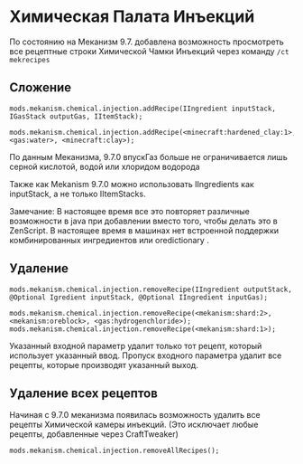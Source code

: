 # Химическая Палата Инъекций

По состоянию на Меканизм 9.7. добавлена возможность просмотреть все рецептные строки Химической Чамки Инъекций через команду `/ct mekrecipes`

## Сложение

```zenscript
mods.mekanism.chemical.injection.addRecipe(IIngredient inputStack, IGasStack outputGas, IItemStack);

mods.mekanism.chemical.injection.addRecipe(<minecraft:hardened_clay:1>, <gas:water>, <minecraft:clay>);
```

По данным Меканизма, 9.7.0 впускГаз больше не ограничивается лишь серной кислотой, водой или хлоридом водорода

Также как Mekanism 9.7.0 можно использовать IIngredients как inputStack, а не только IItemStacks.

Замечание: В настоящее время все это повторяет различные возможности в java при добавлении вместо того, чтобы делать это в ZenScript. В настоящее время в машинах нет встроенной поддержки комбинированных ингредиентов или oredictionary .

## Удаление

```zenscript
mods.mekanism.chemical.injection.removeRecipe(IIngredient outputStack, @Optional Igredient inputStack, @Optional IIngredient inputGas);

mods.mekanism.chemical.injection.removeRecipe(<mekanism:shard:2>, <mekanism:oreblock>, <gas:hydrogenchloride>);
mods.mekanism.chemical.injection.removeRecipe(<mekanism:shard:1>);
```

Указанный входной параметр удалит только тот рецепт, который использует указанный ввод. Пропуск входного параметра удалит все рецепты, которые производят указанный выход.

## Удаление всех рецептов

Начиная с 9.7.0 меканизма появилась возможность удалить все рецепты Химической камеры инъекций. (Это исключает любые рецепты, добавленные через CraftTweaker)

```zenscript
mods.mekanism.chemical.injection.removeAllRecipes();
```